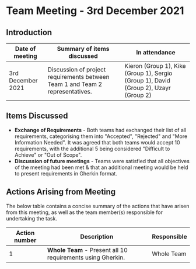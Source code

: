 # Team Meeting - 3rd December 2021

## Introduction
| Date of meeting   | Summary of items discussed                                                    | In attendance                                                                        |
|-------------------|-------------------------------------------------------------------------------|--------------------------------------------------------------------------------------|
| 3rd December 2021 | Discussion of project requirements between Team 1 and Team 2 representatives. | Kieron (Group 1), Kike (Group 1), Sergio (Group 1), David (Group 2), Uzayr (Group 2) |

## Items Discussed

* **Exchange of Requirements** - Both teams had exchanged their list of all requirements, categorising them into "Accepted", "Rejected" and "More Information Needed". It was agreed that both teams would accept 10 requirements, with the additional 5 being considered "Difficult to Achieve" or "Out of Scope". 
* **Discussion of future meetings** - Teams were satisfied that all objectives of the meeting had been met & that an additional meeting would be held to present requirements in Gherkin format.

## Actions Arising from Meeting

The below table contains a concise summary of the actions that have arisen from this meeting, as well as the team member(s) responsible for undertaking the task.

| Action number | Description                                                 | Responsible |
|---------------|-------------------------------------------------------------|-------------|
| 1             | **Whole Team** - Present all 10 requirements using Gherkin. | Whole Team  |

